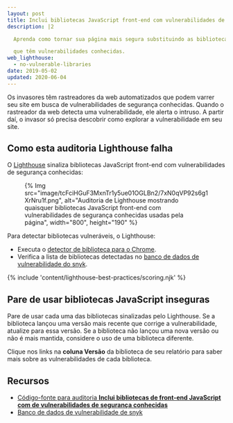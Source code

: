 ```yaml
---
layout: post
title: Inclui bibliotecas JavaScript front-end com vulnerabilidades de segurança conhecidas
description: |2

  Aprenda como tornar sua página mais segura substituindo as bibliotecas JavaScript

  que têm vulnerabilidades conhecidas.
web_lighthouse:
  - no-vulnerable-libraries
date: 2019-05-02
updated: 2020-06-04
---
```


Os invasores têm rastreadores da web automatizados que podem varrer seu site em busca de vulnerabilidades de segurança conhecidas. Quando o rastreador da web detecta uma vulnerabilidade, ele alerta o intruso. A partir daí, o invasor só precisa descobrir como explorar a vulnerabilidade em seu site.

## Como esta auditoria Lighthouse falha

O [Lighthouse](https://developer.chrome.com/docs/lighthouse/overview/) sinaliza bibliotecas JavaScript front-end com vulnerabilidades de segurança conhecidas:

<figure>{% Img src="image/tcFciHGuF3MxnTr1y5ue01OGLBn2/7xN0qVP92s6g1XrNru1f.png", alt="Auditoria de Lighthouse mostrando quaisquer bibliotecas JavaScript front-end com vulnerabilidades de segurança conhecidas usadas pela página", width="800", height="190" %}</figure>

Para detectar bibliotecas vulneráveis, o Lighthouse:

- Executa o [detector de biblioteca para o Chrome](https://www.npmjs.com/package/js-library-detector).
- Verifica a lista de bibliotecas detectadas no [banco de dados de vulnerabilidade do snyk](https://snyk.io/vuln?packageManager=all).

{% include 'content/lighthouse-best-practices/scoring.njk' %}

## Pare de usar bibliotecas JavaScript inseguras

Pare de usar cada uma das bibliotecas sinalizadas pelo Lighthouse. Se a biblioteca lançou uma versão mais recente que corrige a vulnerabilidade, atualize para essa versão. Se a biblioteca não lançou uma nova versão ou não é mais mantida, considere o uso de uma biblioteca diferente.

Clique nos links na **coluna Versão** da biblioteca de seu relatório para saber mais sobre as vulnerabilidades de cada biblioteca.

## Recursos

- [Código-fonte para auditoria **Inclui bibliotecas de front-end JavaScript com de vulnerabilidades de segurança conhecidas**](https://github.com/GoogleChrome/lighthouse/blob/master/core/audits/dobetterweb/no-vulnerable-libraries.js)
- [Banco de dados de vulnerabilidade de snyk](https://snyk.io/vuln?packageManager=all)
